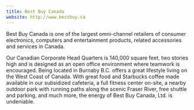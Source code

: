 ```yaml
---
title: Best Buy Canada
website: http://www.bestbuy.ca
---
```


Best Buy Canada is one of the largest omni-channel retailers of consumer electronics, computers and entertainment products, related accessories and services in Canada.

Our Canadian Corporate Head Quarters is 140,000 square feet, two stories high and is designed as an open office environment where teamwork is encouraged. Being located in Burnaby B.C. offers a great lifestyle living on the West Coast of Canada. With great food and Starbucks coffee made available in our subsidized cafeteria, a full fitness center on-site, a nearby outdoor park with running paths along the scenic Fraser River, free shuttle and parking, and much more, the energy of Best Buy Canada, Ltd. is undeniable.
